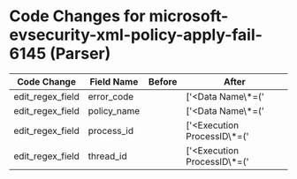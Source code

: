 # Code Changes for microsoft-evsecurity-xml-policy-apply-fail-6145 (Parser)

| Code Change | Field Name | Before | After |
|-------------|------------|--------|-------|
| edit_regex_field | error_code |  | ['<Data Name\\*=(\'|")ErrorCode(\'|")>({error_code}\d+)<\/Data>'] |
| edit_regex_field | policy_name |  | ['<Data Name\\*=(\'|")GPOList(\'|")>({policy_name}[^<]+)<'] |
| edit_regex_field | process_id |  | ['<Execution ProcessID\\*=(\'|")({process_id}\d+)(\'|") ThreadID\\*=(\'|")({thread_id}\d+)(\'|")'] |
| edit_regex_field | thread_id |  | ['<Execution ProcessID\\*=(\'|")({process_id}\d+)(\'|") ThreadID\\*=(\'|")({thread_id}\d+)(\'|")'] |